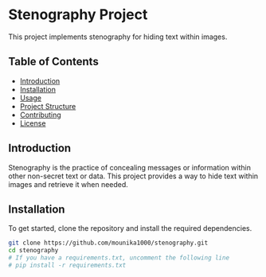 # Stenography Project

This project implements stenography for hiding text within images.

## Table of Contents
- [Introduction](#introduction)
- [Installation](#installation)
- [Usage](#usage)
- [Project Structure](#project-structure)
- [Contributing](#contributing)
- [License](#license)

## Introduction
Stenography is the practice of concealing messages or information within other non-secret text or data. This project provides a way to hide text within images and retrieve it when needed.

## Installation
To get started, clone the repository and install the required dependencies.

```sh
git clone https://github.com/mounika1000/stenography.git
cd stenography
# If you have a requirements.txt, uncomment the following line
# pip install -r requirements.txt
